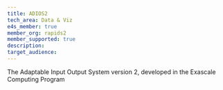 ```yaml
---
title: ADIOS2
tech_area: Data & Viz
e4s_member: true
member_org: rapids2
member_supported: true
description:
target_audience: 
---
```

The Adaptable Input Output System version 2, developed in the Exascale Computing Program